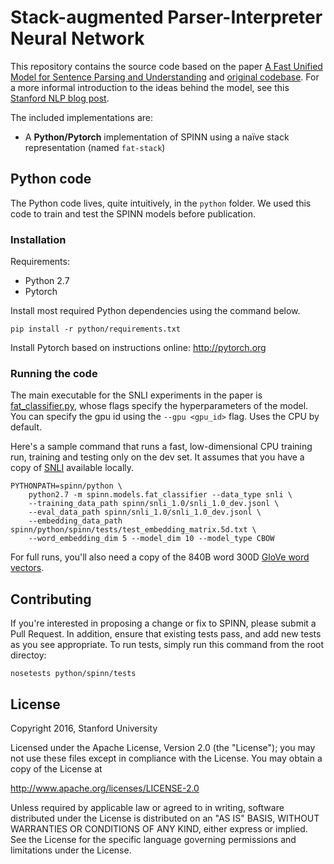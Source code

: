 # Stack-augmented Parser-Interpreter Neural Network

This repository contains the source code based on the paper [A Fast Unified Model for Sentence Parsing and Understanding][1] and [original codebase][9]. For a more informal introduction to the ideas behind the model, see this [Stanford NLP blog post][8].


The included implementations are:

- A **Python/Pytorch** implementation of SPINN using a naïve stack representation (named `fat-stack`)

## Python code

The Python code lives, quite intuitively, in the `python` folder. We used this code to train and test the SPINN models before publication.

### Installation

Requirements:

- Python 2.7
- Pytorch

Install most required Python dependencies using the command below.

    pip install -r python/requirements.txt

Install Pytorch based on instructions online: http://pytorch.org

### Running the code

The main executable for the SNLI experiments in the paper is [fat_classifier.py](https://github.com/mrdrozdov/spinn/blob/master/python/spinn/models/fat_classifier.py), whose flags specify the hyperparameters of the model. You can specify the gpu id using the `--gpu <gpu_id>` flag. Uses the CPU by default.

Here's a sample command that runs a fast, low-dimensional CPU training run, training and testing only on the dev set. It assumes that you have a copy of [SNLI](http://nlp.stanford.edu/projects/snli/) available locally.

    PYTHONPATH=spinn/python \
        python2.7 -m spinn.models.fat_classifier --data_type snli \
        --training_data_path spinn/snli_1.0/snli_1.0_dev.jsonl \
        --eval_data_path spinn/snli_1.0/snli_1.0_dev.jsonl \
        --embedding_data_path spinn/python/spinn/tests/test_embedding_matrix.5d.txt \
        --word_embedding_dim 5 --model_dim 10 --model_type CBOW

For full runs, you'll also need a copy of the 840B word 300D [GloVe word vectors](http://nlp.stanford.edu/projects/glove/).

## Contributing

If you're interested in proposing a change or fix to SPINN, please submit a Pull Request. In addition, ensure that existing tests pass, and add new tests as you see appropriate. To run tests, simply run this command from the root directoy:

    nosetests python/spinn/tests

## License

Copyright 2016, Stanford University

Licensed under the Apache License, Version 2.0 (the "License");
you may not use these files except in compliance with the License.
You may obtain a copy of the License at

http://www.apache.org/licenses/LICENSE-2.0

Unless required by applicable law or agreed to in writing, software
distributed under the License is distributed on an "AS IS" BASIS,
WITHOUT WARRANTIES OR CONDITIONS OF ANY KIND, either express or implied.
See the License for the specific language governing permissions and
limitations under the License.

[1]: http://arxiv.org/abs/1603.06021
[2]: https://github.com/stanfordnlp/spinn/blob/master/requirements.txt
[3]: https://github.com/hans/theano-hacked/tree/8964f10e44bcd7f21ae74ea7cdc3682cc7d3258e
[4]: https://github.com/google/googletest
[5]: https://github.com/oir/deep-recursive
[6]: https://github.com/stanfordnlp/spinn/blob/5d4257f4cd15cf7213d2ff87f6f3d7f6716e2ea1/cpp/bin/stacktest.cc#L33
[7]: https://github.com/stanfordnlp/spinn/releases/tag/ACL2016
[8]: http://nlp.stanford.edu/blog/hybrid-tree-sequence-neural-networks-with-spinn/
[9]: https://github.com/stanfordnlp/spinn
